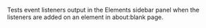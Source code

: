Tests event listeners output in the Elements sidebar panel when the listeners are added on an element in about:blank page.
